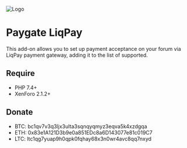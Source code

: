 ![Logo](https://www.liqpay.ua/logo_liqpay_white_book.svg)

# Paygate LiqPay

This add-on allows you to set up payment acceptance on your forum via LiqPay payment gateway, adding it to the list of supported.

## Require
- PHP 7.4+
- XenForo 2.1.2+

## Donate
* BTC: bc1qv7v3q3ljx3ulta3sqnqyqmyz3eqva5k4xzdgqa
* ETH: 0x83e1A121D3b9e0a851EDc8a6D143077e81c019C7
* LTC: ltc1qg7yuap9h0qpk0fqhay68x3n0wr4avc8qq7nxyd
